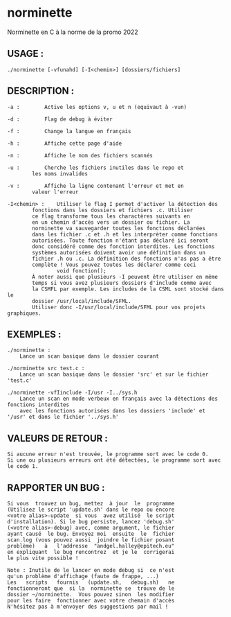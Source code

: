 # norminette
Norminette en C à la norme de la promo 2022

## USAGE :
	./norminette [-vfunahd] [-I<chemin>] [dossiers/fichiers]

## DESCRIPTION :
	-a :		Active les options v, u et n (equivaut à -vun)

	-d :		Flag de debug à éviter

	-f :		Change la langue en français

	-h :		Affiche cette page d'aide

	-n :		Affiche le nom des fichiers scannés

	-u :		Cherche les fichiers inutiles dans le repo et
			les noms invalides

	-v :		Affiche la ligne contenant l'erreur et met en
			valeur l'erreur

	-I<chemin> : 	Utiliser le flag I permet d'activer la détection des
			fonctions dans les dossiers et fichiers .c. Utiliser
			ce flag transforme tous les charactères suivants en
			en un chemin d'accès vers un dossier ou fichier. La
			norminette va sauvegarder toutes les fonctions déclarées
			dans les fichier .c et .h et les interprèter comme fonctions
			autorisées. Toute fonction n'étant pas déclaré ici seront
			donc considéré comme des fonction interdites. Les fonctions
			systèmes autorisées doivent avoir une définition dans un
			fichier .h ou .c. La définition des fonctions n'as pas a être
			complète ! Vous pouvez toutes les déclarer comme ceci
					void fonction();
			À noter aussi que plusieurs -I peuvent être utiliser en même
			temps si vous avez plusieurs dossiers d'include comme avec
			la CSMFL par exemple. Les includes de la CSML sont stocké dans le
			dossier /usr/local/include/SFML.
			Utiliser donc -I/usr/local/include/SFML pour vos projets graphiques.

## EXEMPLES :
	./norminette :
		Lance un scan basique dans le dossier courant

	./norminette src test.c :
		Lance un scan basique dans le dossier 'src' et sur le fichier 'test.c'

	./norminette -vfIinclude -I/usr -I../sys.h
		Lance un scan en mode verbeux en français avec la détections des fonctions interdites
		avec les fonctions autorisées dans les dossiers 'include' et '/usr' et dans le fichier '../sys.h'

## VALEURS DE RETOUR :
	Si aucune erreur n'est trouvée, le programme sort avec le code 0.
	Si une ou plusieurs erreurs ont été détectées, le programme sort avec le code 1.

## RAPPORTER UN BUG :
	Si vous  trouvez un bug, mettez  à jour  le  programme
	(Utilisez le script 'update.sh' dans le repo ou encore
	<votre alias>-update  si vous  avez utilisé  le script
	d'installation). Si le bug persiste, lancez 'debug.sh'
	(<votre alias>-debug) avec, comme argument, le fichier
	ayant causé  le bug. Envoyez moi  ensuite  le  fichier
	scan.log (vous pouvez aussi  joindre le fichier posant
	problème)   à   l'addresse  "andgel.halley@epitech.eu"
	en expliquant  le bug rencontrez  et je le  corrigerai
	le plus vite possible !

	Note : Inutile de le lancer en mode debug si  ce n'est
	qu'un problème d'affichage (faute de frappe, ...)
	Les   scripts   fournis   (update.sh,   debug.sh)   ne
	fonctionneront que  si la  norminette se  trouve de le
	dossier ~/norminette.  Vous pouvez sinon  les modifier
	pour les faire  fonctionner avec votre chemain d'accès
	N'hésitez pas à m'envoyer des suggestions par mail !

